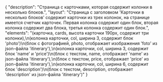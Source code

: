 {
"description": "Страница с карточками, которая содержит колонки в несколько блоков.",
"layout": "Страница с заголовком 'Карточки в несколько блоков' содержит карточки из трех колонок, на странице имеется счетчик карточек. Первая колонка содержит один блок, вторая колонка содержит два блока, третья колонка содержит один блок.",
"elements": "(карточка, cards, высота карточки 190px, содержит три колонки),\n(колонка карточки, col, ширина 3, содержит блок 'photo')\n(блок с фотографией, photo, отображает изображения 'foto' из json-файла 'itinerary'),\n(колонка карточки, col, ширина 3, содержит блок 'name' и 'price')\n(блок с текстом, name, отображает 'name' из json-файла 'itinerary'),\n(блок с текстом, price, отображает 'price' из json-файла 'itinerary'),\n(колонка карточки, col, ширина 6, содержит блок 'description')\n(блок с текстом, description, отображает 'description' из json-файла 'itinerary')"
}